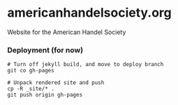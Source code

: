 # americanhandelsociety.org
Website for the American Handel Society

### Deployment (for now)

```
# Turn off jekyll build, and move to deploy branch
git co gh-pages

# Unpack rendered site and push
cp -R _site/* .
git push origin gh-pages
```

